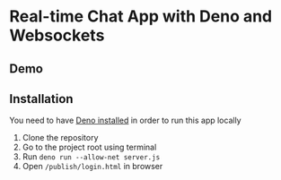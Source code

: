 # Real-time Chat App with Deno and Websockets

## Demo

## Installation

You need to have [Deno installed](https://deno.land/#installation) in order to run this app locally

1. Clone the repository
2. Go to the project root using terminal
3. Run `deno run --allow-net server.js`
4. Open `/publish/login.html` in browser

